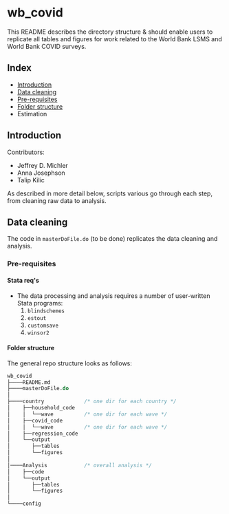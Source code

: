 # wb_covid
 This README describes the directory structure & should enable users to replicate all tables and figures for work related to the World Bank LSMS and World Bank COVID surveys. 

 ## Index

 - [Introduction](#introduction)
 - [Data cleaning](#data-cleaning)
 - [Pre-requisites](#pre-requisites)
 - [Folder structure](#folder-structure)
 - Estimation

## Introduction

Contributors:
* Jeffrey D. Michler
* Anna Josephson
* Talip Kilic

As described in more detail below, scripts various
go through each step, from cleaning raw data to analysis.

## Data cleaning

The code in `masterDoFile.do` (to be done) replicates
    the data cleaning and analysis.

### Pre-requisites

#### Stata req's

  * The data processing and analysis requires a number of user-written
    Stata programs:
    1. `blindschemes`
    2. `estout`
    3. `customsave`
    4. `winsor2`


#### Folder structure

The general repo structure looks as follows:<br>

```stata
wb_covid
├────README.md
├────masterDoFile.do
│    
├────country             /* one dir for each country */
│    ├──household_code
│    │  └──wave          /* one dir for each wave */
│    ├──covid_code
│    │  └──wave          /* one dir for each wave */
│    ├──regression_code
│    └──output
│       ├──tables
│       └──figures
│
│────Analysis            /* overall analysis */
│    ├──code
│    └──output
│       ├──tables
│       └──figures
│   
└────config
```
